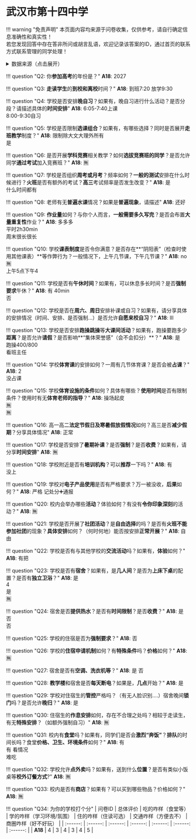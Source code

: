 # 武汉市第十四中学

!!! warning "免责声明"
    本页面内容均来源于问卷收集，仅供参考，请自行确定信息准确性和真实性！  
    若您发现回答中存在答非所问或胡言乱语，欢迎记录该答案的ID，通过首页的联系方式联系管理的同学处理！

<details><summary>数据来源（点击展开）</summary>
<ul>
<li><strong>18</strong>: 匿名 (2025-07)</li>
</ul>
</details>

!!! question "Q2: 你**参加高考**的年份是？"
    **A18**: 2027  

!!! question "Q3: **走读学生**的**到校和离校**时间？"
    **A18**: 到班7:20 放学9:30  

!!! question "Q4: 学校是否安排**晚自习**？如果有，晚自习进行什么活动？是否分段？请描述具体的**时间安排**"
    **A18**: 6:05-7:40上课  
    8:00-9:30自习  

!!! question "Q5: 学校是否限制**选课组合**？如果有，有哪些选择？同时是否展开**走班教学**制度？"
    **A18**: 限制除大文大理外所有  
    是  

!!! question "Q6: 是否开展**学科竞赛**相关教学？如何**选拔竞赛班的同学**？是否允许同学**通过考试**加入竞赛班？"
    **A18**: 🈚️  

!!! question "Q7: 学校是否组织**周考或月考**？频率如何？**一般的测试**安排在什么时候进行？**火班**是否有额外的考试？**高三**考试频率是否发生改变？"
    **A18**: 是  
    什么时间都有  

!!! question "Q8: 老师有无**普遍水课**情况？如果是**普遍现象**，请描述"
    **A18**: 还好  

!!! question "Q9: **作业量**如何？与你个人而言，**一般需要多久写完**？是否会布置**大量重复性**作业？"
    **A18**: 多多多  
    平时2h30min  
    周末很长很长  

!!! question "Q10: 学校**课表制度**是否令你满意？是否存在**“阴阳表”（检查时使用其他课表）**等作弊行为？一般情况下，上午几节课，下午几节课？"
    **A18**: no  
    🈚️  
    上午5点下午4  

!!! question "Q11: 学校是否有**午休时间**？如果有，可以休息多长时间？是否**强制要求**午休？"
    **A18**: 有 40min  
    否  

!!! question "Q12: 学校是否在**周六、周日**安排补课或自习？如果有，请分享具体的安排情况（时间、安排、是否强制...）是否允许**自愿来校自习**？"
    **A18**: lll  

!!! question "Q13: 学校是否安排**跑操跳操**等**大课间活动**？如果有，跑操要跑多少**距离**？是否允许**请假**？是否影响**“集体荣誉感”（会不会扣分）**？"
    **A18**: 是  
    跑操400/800  
    看班主任  

!!! question "Q14: 学校**体育课**的安排如何？一周有几节体育课？是否会被**占课**？"
    **A18**: 2  
    没占课  

!!! question "Q15: 学校**体育设施的条件**如何？具体有哪些？**使用时间**是否有限制条件？使用时有无**体育老师的指导**？"
    **A18**: 操场起皮  
    🈚️  
    🈚️  

!!! question "Q16: 高一高二**法定节假日及寒暑假放假情况**如何？高三是否**减少假期**？分享具体情况"
    **A18**: 正常  

!!! question "Q17: 学校是否安排了**暑期补课**？是否**强制**？是否**收费**？如果有，请分享**时间安排**"
    **A18**: 🈚️  

!!! question "Q18: 学校附近是否有**培训机构**？可以**推荐**一下吗？"
    **A18**: 有  
    没上  

!!! question "Q19: 学校对**电子产品使用**是否有严格要求？万一被没收，**后果**如何？"
    **A18**: 严格  记处分➕通报  

!!! question "Q20: 校内会举办哪些**活动**？体验如何？有没有**令你印象深刻**的活动？"
    **A18**: 🈚️  

!!! question "Q21: 学校是否开展了**社团活动**？是**自由选择**的吗？是否有**火班不能参加社团**的现象？**具体安排**如何？（何时何地）能否按安排**正常开展**？"
    **A18**: 自由  

!!! question "Q22: 学校是否有与其他学校的**交流活动**吗？如果有，**体验**如何？"
    **A18**: 有把  

!!! question "Q23: 学校是否有**宿舍**？如果有，是**几人间**？是否为**上床下桌**的配置？是否有**独立卫浴**？"
    **A18**: 是  
    4  
    是  
    🈚️  

!!! question "Q24: 宿舍是否**提供热水**？是否有**时间限制**？是否**收费**？"
    **A18**: 是  
    否  
    否  

!!! question "Q25: 学校的住宿是否为**强制要求**？"
    **A18**: 否  

!!! question "Q26: 学校的**住宿申请机制**如何？有**特殊条件**吗？**价格**如何？"
    **A18**: 🈚️  

!!! question "Q27: 宿舍是否有**空调、洗衣机等**？"
    **A18**: 是 否  

!!! question "Q28: **教学楼**和宿舍是否**每天断电**？如果是，**几点**开始？"
    **A18**: 是  

!!! question "Q29: 学校对住宿生的**管控**严格吗？（有无人脸识别....）宿舍晚间**锁门**吗？是否允许**晚归**？"
    **A18**: 是  

!!! question "Q30: 住宿生的**作息安排**如何，存在不合理之处吗？相较于走读生，有无**特殊安排**？（如额外强制自习）"
    **A18**: 🈚️  

!!! question "Q31: 校内有**食堂**吗？如果有，同学们是否会**激烈“奔饭”**？**排队**的时间长吗？食堂**价格、卫生、环境条件**如何？"
    **A18**: 有  
    有 看情况  
    难吃  

!!! question "Q32: 学校允许**点外卖**吗？如果有，送到什么**位置**？是否有类似小饭桌等**校外订餐方式**?"
    **A18**: 🈚️  

!!! question "Q33: 校内是否有**商店**？如果有？可以买到哪些物品？价格如何？"
    **A18**: 🈚️  

!!! question "Q34: 为你的学校打个分"
    | 问卷ID | 总体评价 | 吃的咋样（食堂等） | 学的咋样（学习环境/氛围） | 住的咋样（住读可选） | 交通咋样（方便去不） | 商圈咋样（好不好玩） |
    | :------: | :------: | :------: | :------: | :------: | :------: | :------: |
    | **A18** | 4 | 3 | 4 | 3 | 4 | 5 |

